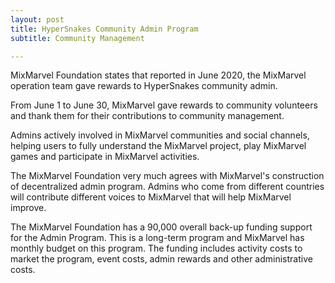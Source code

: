 ```yaml
---
layout: post
title: HyperSnakes Community Admin Program
subtitle: Community Management

---
```


MixMarvel Foundation states that reported in June 2020, the MixMarvel operation team gave rewards to HyperSnakes community admin. 

From June 1 to June 30, MixMarvel gave rewards to community volunteers and thank them for their contributions to community management.

Admins actively involved in MixMarvel communities and social channels, helping users to fully understand the MixMarvel project, play MixMarvel games and participate in MixMarvel activities. 

The MixMarvel Foundation very much agrees with MixMarvel's construction of decentralized admin program. Admins who come from different countries will contribute different voices to MixMarvel that will help MixMarvel improve. 

The MixMarvel Foundation has a 90,000 overall back-up funding support for the Admin Program. This is a long-term program and MixMarvel has monthly budget on this program. The funding includes activity costs to market the program, event costs, admin rewards and other administrative costs. 

